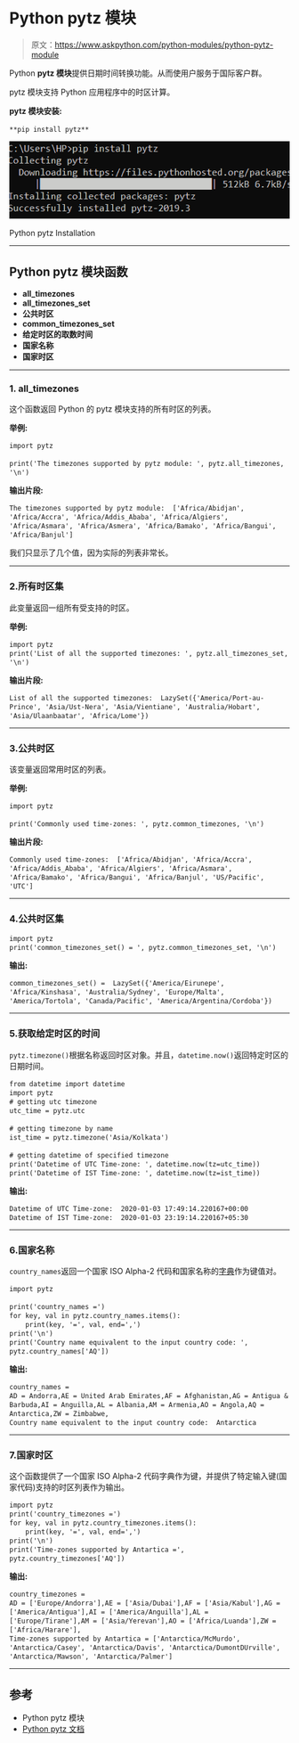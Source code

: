 # Python pytz 模块

> 原文：<https://www.askpython.com/python-modules/python-pytz-module>

Python **pytz 模块**提供日期时间转换功能。从而使用户服务于国际客户群。

pytz 模块支持 Python 应用程序中的时区计算。

**pytz 模块安装:**

`**pip install pytz**`

![Pytz Installation 1](img/97b87e5f2f94a5e46596f5370a8e7afb.png)

Python pytz Installation

* * *

## Python pytz 模块函数

*   **all_timezones**
*   **all_timezones_set**
*   **公共时区**
*   **common_timezones_set**
*   **给定时区的取数时间**
*   **国家名称**
*   **国家时区**

* * *

### 1\. all_timezones

这个函数返回 Python 的 pytz 模块支持的所有时区的列表。

**举例:**

```
import pytz

print('The timezones supported by pytz module: ', pytz.all_timezones, '\n')

```

**输出片段:**

```
The timezones supported by pytz module:  ['Africa/Abidjan', 'Africa/Accra', 'Africa/Addis_Ababa', 'Africa/Algiers', 'Africa/Asmara', 'Africa/Asmera', 'Africa/Bamako', 'Africa/Bangui', 'Africa/Banjul']
```

我们只显示了几个值，因为实际的列表非常长。

* * *

### 2.所有时区集

此变量返回一组所有受支持的时区。

**举例:**

```
import pytz
print('List of all the supported timezones: ', pytz.all_timezones_set, '\n')

```

**输出片段:**

```
List of all the supported timezones:  LazySet({'America/Port-au-Prince', 'Asia/Ust-Nera', 'Asia/Vientiane', 'Australia/Hobart', 'Asia/Ulaanbaatar', 'Africa/Lome'})
```

* * *

### 3.公共时区

该变量返回常用时区的列表。

**举例:**

```
import pytz

print('Commonly used time-zones: ', pytz.common_timezones, '\n')

```

**输出片段:**

```
Commonly used time-zones:  ['Africa/Abidjan', 'Africa/Accra', 'Africa/Addis_Ababa', 'Africa/Algiers', 'Africa/Asmara', 'Africa/Bamako', 'Africa/Bangui', 'Africa/Banjul', 'US/Pacific', 'UTC']
```

* * *

### 4.公共时区集

```
import pytz
print('common_timezones_set() = ', pytz.common_timezones_set, '\n')

```

**输出:**

```
common_timezones_set() =  LazySet({'America/Eirunepe', 'Africa/Kinshasa', 'Australia/Sydney', 'Europe/Malta', 'America/Tortola', 'Canada/Pacific', 'America/Argentina/Cordoba'})
```

* * *

### 5.获取给定时区的时间

`pytz.timezone()`根据名称返回时区对象。并且，`datetime.now()`返回特定时区的日期时间。

```
from datetime import datetime
import pytz
# getting utc timezone
utc_time = pytz.utc

# getting timezone by name
ist_time = pytz.timezone('Asia/Kolkata')

# getting datetime of specified timezone
print('Datetime of UTC Time-zone: ', datetime.now(tz=utc_time))
print('Datetime of IST Time-zone: ', datetime.now(tz=ist_time))

```

**输出:**

```
Datetime of UTC Time-zone:  2020-01-03 17:49:14.220167+00:00
Datetime of IST Time-zone:  2020-01-03 23:19:14.220167+05:30
```

* * *

### 6.国家名称

`country_names`返回一个国家 ISO Alpha-2 代码和国家名称的[字典](https://www.askpython.com/python/dictionary/python-dictionary-dict-tutorial)作为键值对。

```
import pytz

print('country_names =')
for key, val in pytz.country_names.items():
    print(key, '=', val, end=',')
print('\n')
print('Country name equivalent to the input country code: ', pytz.country_names['AQ'])

```

**输出:**

```
country_names =
AD = Andorra,AE = United Arab Emirates,AF = Afghanistan,AG = Antigua & Barbuda,AI = Anguilla,AL = Albania,AM = Armenia,AO = Angola,AQ = Antarctica,ZW = Zimbabwe,
Country name equivalent to the input country code:  Antarctica
```

* * *

### 7.国家时区

这个函数提供了一个国家 ISO Alpha-2 代码字典作为键，并提供了特定输入键(国家代码)支持的时区列表作为输出。

```
import pytz
print('country_timezones =')
for key, val in pytz.country_timezones.items():
    print(key, '=', val, end=',')
print('\n')
print('Time-zones supported by Antartica =', pytz.country_timezones['AQ'])

```

**输出:**

```
country_timezones =
AD = ['Europe/Andorra'],AE = ['Asia/Dubai'],AF = ['Asia/Kabul'],AG = ['America/Antigua'],AI = ['America/Anguilla'],AL = ['Europe/Tirane'],AM = ['Asia/Yerevan'],AO = ['Africa/Luanda'],ZW = ['Africa/Harare'],
Time-zones supported by Antartica = ['Antarctica/McMurdo', 'Antarctica/Casey', 'Antarctica/Davis', 'Antarctica/DumontDUrville', 'Antarctica/Mawson', 'Antarctica/Palmer']
```

* * *

## 参考

*   Python pytz 模块
*   [Python pytz 文档](https://pypi.org/project/pytz/)